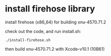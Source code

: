 # install firehose library
install firehose (x86_64) for building xnu-4570.71.2

check out the code, and run install.sh:

```
./install-firehose.sh
```

then build xnu-4570.71.2 with Xcode-v10.1 (10B61)
